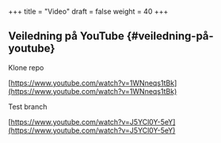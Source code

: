 +++
title = "Video"
draft = false
weight = 40
+++

## Veiledning på YouTube {#veiledning-på-youtube}

Klone repo

[https://www.youtube.com/watch?v=1WNneqs1tBk](https://www.youtube.com/watch?v=1WNneqs1tBk)

Test branch

[https://www.youtube.com/watch?v=J5YCl0Y-5eY](https://www.youtube.com/watch?v=J5YCl0Y-5eY)
